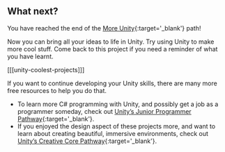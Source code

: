 ## What next?

You have reached the end of the [More Unity](https://projects.raspberrypi.org/en/pathways/more-unity){:target='_blank'} path!

Now you can bring all your ideas to life in Unity. Try using Unity to make more cool stuff. Come back to this project if you need a reminder of what you have learnt.

[[[unity-coolest-projects]]]

If you want to continue developing your Unity skills, there are many more free resources to help you do that. 

+ To learn more C# programming with Unity, and possibly get a job as a programmer someday, check out [Unity’s Junior Programmer Pathway](https://learn.unity.com/pathway/junior-programmer){:target='_blank'}. 
+ If you enjoyed the design aspect of these projects more, and want to learn about creating beautiful, immersive environments, check out [Unity’s Creative Core Pathway](https://learn.unity.com/pathway/creative-core){:target='_blank'}.